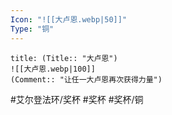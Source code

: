 ```yaml
---
Icon: "![[大卢恩.webp|50]]"
Type: "铜"
---
```

```ad-common-bronze-trophy
title: (Title:: "大卢恩")
![[大卢恩.webp|100]]
(Comment:: "让任一大卢恩再次获得力量")
```

#艾尔登法环/奖杯 #奖杯 #奖杯/铜